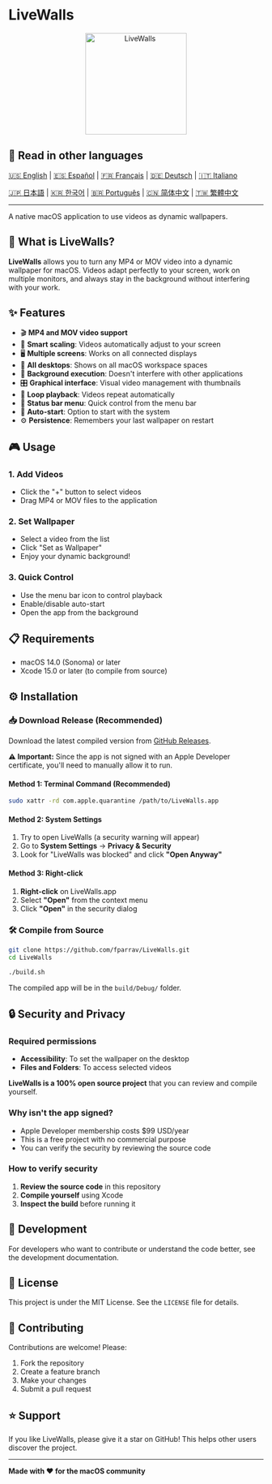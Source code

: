 # LiveWalls

<p align="center">
  <img src="icon_asset/icono-macOS-Default-1024x1024@2x.png" alt="LiveWalls" width="200" height="200">
</p>

## 📖 Read in other languages

[🇺🇸 English](README.en.md) | [🇪🇸 Español](README.es.md) | [🇫🇷 Français](README.fr.md) | [🇩🇪 Deutsch](README.de.md) | [🇮🇹 Italiano](README.it.md)

[🇯🇵 日本語](README.ja.md) | [🇰🇷 한국어](README.ko.md) | [🇧🇷 Português](README.pt-BR.md) | [🇨🇳 简体中文](README.zh-CN.md) | [🇹🇼 繁體中文](README.zh-TW.md)

---

A native macOS application to use videos as dynamic wallpapers.

## 🎥 What is LiveWalls?

**LiveWalls** allows you to turn any MP4 or MOV video into a dynamic wallpaper for macOS. Videos adapt perfectly to your screen, work on multiple monitors, and always stay in the background without interfering with your work.

## ✨ Features

- 🎬 **MP4 and MOV video support**
- 📱 **Smart scaling**: Videos automatically adjust to your screen
- 🖥️ **Multiple screens**: Works on all connected displays
- 🏢 **All desktops**: Shows on all macOS workspace spaces
- 👻 **Background execution**: Doesn't interfere with other applications
- 🎛️ **Graphical interface**: Visual video management with thumbnails
- 🔄 **Loop playback**: Videos repeat automatically
- 📍 **Status bar menu**: Quick control from the menu bar
- 🚀 **Auto-start**: Option to start with the system
- ⚙️ **Persistence**: Remembers your last wallpaper on restart

## 🎮 Usage

### 1. Add Videos

- Click the "+" button to select videos
- Drag MP4 or MOV files to the application

### 2. Set Wallpaper

- Select a video from the list
- Click "Set as Wallpaper"
- Enjoy your dynamic background!

### 3. Quick Control

- Use the menu bar icon to control playback
- Enable/disable auto-start
- Open the app from the background

## 📋 Requirements

- macOS 14.0 (Sonoma) or later
- Xcode 15.0 or later (to compile from source)

## ⚙️ Installation

### 📥 Download Release (Recommended)

Download the latest compiled version from [GitHub Releases](https://github.com/fparrav/LiveWalls/releases/latest).

**⚠️ Important:** Since the app is not signed with an Apple Developer certificate, you'll need to manually allow it to run.

#### Method 1: Terminal Command (Recommended)

```bash
sudo xattr -rd com.apple.quarantine /path/to/LiveWalls.app
```

#### Method 2: System Settings

1. Try to open LiveWalls (a security warning will appear)
2. Go to **System Settings** → **Privacy & Security**
3. Look for "LiveWalls was blocked" and click **"Open Anyway"**

#### Method 3: Right-click

1. **Right-click** on LiveWalls.app
2. Select **"Open"** from the context menu
3. Click **"Open"** in the security dialog

### 🛠️ Compile from Source

   ```bash
   git clone https://github.com/fparrav/LiveWalls.git
   cd LiveWalls
   ```

   ```bash
   ./build.sh
   ```

   The compiled app will be in the `build/Debug/` folder.

## 🔒 Security and Privacy

### Required permissions

- **Accessibility**: To set the wallpaper on the desktop
- **Files and Folders**: To access selected videos

**LiveWalls is a 100% open source project** that you can review and compile yourself.

### Why isn't the app signed?

- Apple Developer membership costs $99 USD/year
- This is a free project with no commercial purpose
- You can verify the security by reviewing the source code

### How to verify security

1. **Review the source code** in this repository
2. **Compile yourself** using Xcode
3. **Inspect the build** before running it

## 🚀 Development

For developers who want to contribute or understand the code better, see the development documentation.

## 📄 License

This project is under the MIT License. See the `LICENSE` file for details.

## 🤝 Contributing

Contributions are welcome! Please:

1. Fork the repository
2. Create a feature branch
3. Make your changes
4. Submit a pull request

## ⭐ Support

If you like LiveWalls, please give it a star on GitHub! This helps other users discover the project.

---

**Made with ❤️ for the macOS community**
